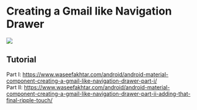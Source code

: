 # Creating a Gmail like Navigation Drawer

<img src="https://github.com/waseefakhtar/Gmail-Navigation-Drawer/blob/master/Screenshots/Gmail-Header-highres.jpg?raw=true" />

## Tutorial
 
Part I: https://www.waseefakhtar.com/android/android-material-component-creating-a-gmail-like-navigation-drawer-part-i/ </br>
Part II: https://www.waseefakhtar.com/android/android-material-component-creating-a-gmail-like-navigation-drawer-part-ii-adding-that-final-ripple-touch/
